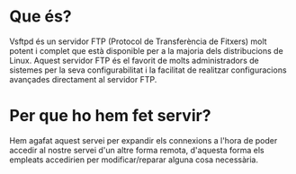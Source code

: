 # Que és?

Vsftpd és un servidor FTP (Protocol de Transferència de Fitxers) molt potent i complet que està disponible per a la majoria dels distribucions de Linux. Aquest servidor FTP és el favorit de molts administradors de sistemes per la seva configurabilitat i la facilitat de realitzar configuracions avançades directament al servidor FTP.

# Per que ho hem fet servir?

Hem agafat aquest servei per expandir els connexions a l'hora de poder accedir al nostre servei d'un altre forma remota, d'aquesta forma els empleats accedirien per modificar/reparar alguna cosa necessària.

